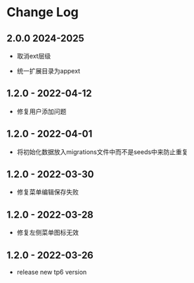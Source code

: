 # Change Log

## 2.0.0 2024-2025

* 取消ext层级

* 统一扩展目录为appext

## 1.2.0 - 2022-04-12

* 修复用户添加问题

## 1.2.0 - 2022-04-01

* 将初始化数据放入migrations文件中而不是seeds中来防止重复

## 1.2.0 - 2022-03-30

* 修复菜单编辑保存失败

## 1.2.0 - 2022-03-28

* 修复左侧菜单图标无效

## 1.2.0 - 2022-03-26

* release new tp6 version
